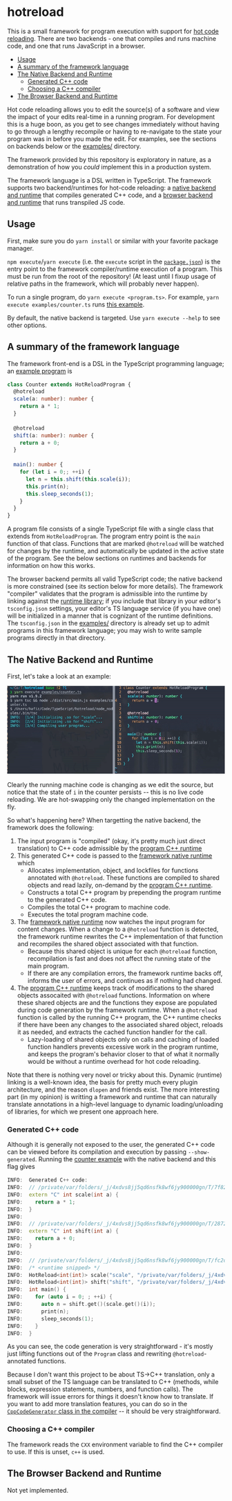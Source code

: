 # hotreload

This is a small framework for program execution with support for [hot code reloading](https://en.wikipedia.org/wiki/Dynamic_software_updating).
There are two backends - one that compiles and runs machine code, and one that
runs JavaScript in a browser.

<!-- START doctoc generated TOC please keep comment here to allow auto update -->
<!-- DON'T EDIT THIS SECTION, INSTEAD RE-RUN doctoc TO UPDATE -->

- [Usage](#usage)
- [A summary of the framework language](#a-summary-of-the-framework-language)
- [The Native Backend and Runtime](#the-native-backend-and-runtime)
  - [Generated C++ code](#generated-c-code)
  - [Choosing a C++ compiler](#choosing-a-c-compiler)
- [The Browser Backend and Runtime](#the-browser-backend-and-runtime)

<!-- END doctoc generated TOC please keep comment here to allow auto update -->

Hot code reloading allows you to edit the source(s) of a software and view the
impact of your edits real-time in a running program. For development this is a
huge boon, as you get to see changes immediately without having to go through a
lengthy recompile or having to re-navigate to the state your program was in
before you made the edit. For examples, see the sections on backends below or
the [examples/](./examples) directory.

The framework provided by this repository is exploratory in nature, as a
demonstration of how you _could_ implement this in a production system.

The framework language is a DSL written in TypeScript. The framework supports
two backend/runtimes for hot-code reloading: a
[native backend and runtime](#the-native-backend-and-runtime) that compiles generated C++ code, and a
[browser backend and runtime](#the-brower-backend-and-runtime) that runs transpiled JS code.

## Usage

First, make sure you do `yarn install` or similar with your favorite package
manager.

`npm execute`/`yarn execute` (i.e. the `execute` script in the [`package.json`](./package.json))
is the entry point to the framework compiler/runtime execution of a program.
This must be run from the root of the repository! (At least until I fixup usage
of relative paths in the framework, which will probably never happen).

To run a single program, do `yarn execute <program.ts>`. For example, `yarn
execute examples/counter.ts` runs [this example](./examples/counter.ts).

By default, the native backend is targeted. Use `yarn execute --help` to see
other options.

## A summary of the framework language

The framework front-end is a DSL in the TypeScript programming language; an [example
program](./examples/counter.ts) is

```typescript
class Counter extends HotReloadProgram {
  @hotreload
  scale(a: number): number {
    return a * 1;
  }

  @hotreload
  shift(a: number): number {
    return a + 0;
  }

  main(): number {
    for (let i = 0;; ++i) {
      let n = this.shift(this.scale(i));
      this.print(n);
      this.sleep_seconds(1);
    }
  }
}
```

A program file consists of a single TypeScript file with a single class that
extends from `HotReloadProgram`. The program entry point is the `main` function
of that class. Functions that are marked `@hotreload` will be watched for
changes by the runtime, and automatically be updated in the active state of the
program. See the below sections on runtimes and backends for information on how
this works.

The browser backend permits all valid TypeScript code; the native backend is
more constrained (see its section below for more details). The framework
"compiler" validates that the program is admissible into the runtime by linking
against the [runtime library](./runtime/runtime.d.ts); if you include that
library in your editor's `tsconfig.json` settings, your editor's TS language
service (if you have one) will be initialized in a manner that is cognizant of
the runtime definitions. The `tsconfig.json` in the [examples/](./examples)
directory is already set up to admit programs in this framework language; you
may wish to write sample programs directly in that directory.

## The Native Backend and Runtime

First, let's take a look at an example:

![Native backend demo](./examples/demo_native.gif)

Clearly the running machine code is changing as we edit the source, but notice
that the state of `i` in the counter persists -- this is no live code reloading.
We are hot-swapping only the changed implementation on the fly.

So what's happening here? When targetting the native backend, the framework does
the following:

1. The input program is "compiled" (okay, it's pretty much just direct translation)
   to C++ code admissible by the [program C++ runtime](./runtime/runtime.cpp)
2. This generated C++ code is passed to the [framework native runtime](./src/runtime_native.ts)
   which
     - Allocates implementation, object, and lockfiles for functions annotated
       with `@hotreload`. These functions are compiled to shared objects and
       read lazily, on-demand by the [program C++ runtime](./runtime/runtime.cpp).
     - Constructs a total C++ program by prepending the program runtime to the
       generated C++ code.
     - Compiles the total C++ program to machine code.
     - Executes the total program machine code.
3. The [framework native runtime](./src/runtime_native.ts) now watches the input
   program for content changes. When a change to a `@hotreload` function is
   detected, the framework runtime rewrites the C++ implementation of that
   function and recompiles the shared object associated with that function.
     - Because this shared object is unique for each `@hotreload` function,
       recompilation is fast and does not affect the running state of the main
       program.
     - If there are any compilation errors, the framework runtime backs off,
       informs the user of errors, and continues as if nothing had changed.
4. The [program C++ runtime](./runtime/runtime.cpp) keeps track of modifications
   to the shared objects assocaited with `@hotreload` functions. Information on
   where these shared objects are and the functions they expose are populated
   during code generation by the framework runtime. When a `@hotreload` function
   is called by the running C++ program, the C++ runtime checks if there have
   been any changes to the associated shared object, reloads it as needed, and
   extracts the cached function handler for the call.
     - Lazy-loading of shared objects only on calls and caching of loaded
       function handlers prevents excessive work in the program runtime, and
       keeps the program's behavior closer to that of what it normally would be
       without a runtime overhead for hot code reloading.

Note that there is nothing very novel or tricky about this. Dynamic (runtime)
linking is a well-known idea, the basis for pretty much every plugin
architecture, and the reason `dlopen` and friends exist. The more interesting
part (in my opinion) is writting a framework and runtime that can naturally
translate annotations in a high-level language to dynamic loading/unloading of
libraries, for which we present one approach here.

### Generated C++ code

Although it is generally not exposed to the user, the generated C++ code can be
viewed before its compilation and execution by passing `--show-generated`.
Running the [counter example](./examples/counter.ts) with the native backend and
this flag gives

```cpp
INFO:  Generated C++ code:
INFO:  // /private/var/folders/_j/4xdvs8jj5qd6nsfk8wf6jy900000gn/T/7f828395e1611cb8b3e64ee8c7536f35.cpp
INFO:  extern "C" int scale(int a) {
INFO:    return a * 1;
INFO:  }
INFO:
INFO:  // /private/var/folders/_j/4xdvs8jj5qd6nsfk8wf6jy900000gn/T/2872612167e7943ceea64b36d17c89d4.cpp
INFO:  extern "C" int shift(int a) {
INFO:    return a + 0;
INFO:  }
INFO:
INFO:  // /private/var/folders/_j/4xdvs8jj5qd6nsfk8wf6jy900000gn/T/fc2d242f0363b851a0b2efd6b9db7df8.cpp
INFO:  /* <runtime snipped> */
INFO:  HotReload<int(int)> scale("scale", "/private/var/folders/_j/4xdvs8jj5qd6nsfk8wf6jy900000gn/T/40d1e496db6a6655b65c5d73458b6373", "/private/var/folders/_j/4xdvs8jj5qd6nsfk8wf6jy900000gn/T/2d8885948a7d8c9abf321e4f3f6912c1", "/private/var/folders/_j/4xdvs8jj5qd6nsfk8wf6jy900000gn/T/ef5a9921ce0030c42054ec3fb658b3ad");
INFO:  HotReload<int(int)> shift("shift", "/private/var/folders/_j/4xdvs8jj5qd6nsfk8wf6jy900000gn/T/fad7d0510a897b50c8f8aec4efc8155e", "/private/var/folders/_j/4xdvs8jj5qd6nsfk8wf6jy900000gn/T/d02eecf94ddeb3592470ff6959fdcaba", "/private/var/folders/_j/4xdvs8jj5qd6nsfk8wf6jy900000gn/T/f3176b0204c187f47b4d0f1cef1a5e37");
INFO:  int main() {
INFO:    for (auto i = 0; ; ++i) {
INFO:      auto n = shift.get()(scale.get()(i));
INFO:      print(n);
INFO:      sleep_seconds(1);
INFO:    }
INFO:  }
```

As you can see, the code generation is very straightforward - it's mostly just
lifting functions out of the `Program` class and rewriting
`@hotreload`-annotated functions.

Because I don't want this project to be about TS->C++ translation, only a small
subset of the TS language can be translated to C++ (methods, while blocks,
expression statements, numbers, and function calls). The framework will issue
errors for things it doesn't know how to translate. If you want to add more
translation features, you can do so in the [`CppCodeGenerator` class in the
compiler](./src/compile.ts) -- it should be very straightforward.

### Choosing a C++ compiler

The framework reads the `CXX` environment variable to find the C++ compiler to
use. If this is unset, `c++` is used.

## The Browser Backend and Runtime

Not yet implemented.
